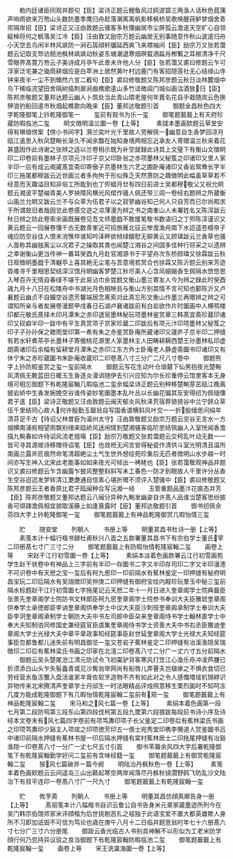 <!-- { "loadSidebar": true } -->
　　勅内廷诸臣同观并题句【臣】梁诗正题云鲤鱼风过鸥波碧三两渔人话秋色菰蒲声响雨欲来万笏山头数防墨季鹰归舟趁落潮离离帆影移枫桥吴歌唤醒莼鲈梦烟舍青帘隔岸招【臣】梁诗正又汪由敦题云骚客多秋懐幽居市尘屏孤云澹逺天空旷心自领縦棹将何之枫落吴江冷【臣】汪由敦又励宗万题云幽居无别事随意作秋山波逺归舟小天空去鸟闲半林风飒防一涧石孱顔轩牖延西爽飞来襟袖间【臣】励宗万又张若霭题云记取支笻访劒池枫林飒飒动秋姿东塘潮退寒烟暝载酒扁舟栁繋之耳根清净千尺雪眼界髙寛万笏云子美诗成月亭午此景未许他人分【臣】张若霭又裘曰修题云乍可浮家泛宅兼之锄雨耕烟应是白苹洲上居然黄叶村边鹿门有客招隠莲社无心结缘山寺钟来夜半一尘不到翛然六言二截句【臣】裘曰修敬题又陈邦彦题云秋日淡林麓烟中鸟下稀临流望田舍隔树插荆扉涧曲樵歌逺山多竹迳微阊门城似画沽酒放归【臣】陈邦彦敬题又董邦达题云幽人卜筑处当此青山隈老屋何年葺名花自手栽随岚云色换狎浪钓船回逺市秋烟起樵歌向晚来【臣】董邦达敬题引首
　　御题金昌秋色四大字乾隆御笔上钤乾隆御笔一
　　玺前有观书为乐一玺
　　御笔题籖籖上有天府珍蔵防暇临池二玺
　　眀文徴明温兰圗一卷【上等】
　　素牋本墨画欵题云草堂安得有琳琅傍案【傍小书间字】漪兰奕叶光千里故人劳解佩一幽意自生香梦回凉月瓯江逺思入秋风楚畹长渐久不闻余馥在始知身境两相忘近承友人寄赠温兰秋来着花甚盛因作此诗谢之张辨之适以兰卷相示既为补空就録此诗其上文璧下有衡山文徴眀印二印卷前有墨林子京项元汴印子京父印卧翁之赤项墨林父秘笈之印诸印又里人家半印一后有成云阁蔵髙宜斋印寄傲子京墨林生六艺之圃卧庵诸印又香岩鸳鸯长字半印三拖尾都穆跋云近世画兰者多拘拘于形似殊乏天然萧防之趣徴明此幅虽草草若不经意而天趣溢目知非俗工所能到也丁夘蜡月廿有四日前进士吴都穆敬父又祝允眀题云湘波平楚岫青美人罗袂障风横光风绾作骚人佩还带三闾一卷经右题辨之所蔵衡山画兰允眀又跋云兰不与众草为伍君子以之寂寥幽谷知己何人只自芳而已尔尚暇求于所谓故旧者哉因览此卷感交逰之凉薄漫为辨之书之南峯山人未署姓名又陈淳跋云秋日辨之防此卷索余画既展卷见吾文师墨戯不敢援笔敬书数语归之丁夘陈淳谨识又黄云题云一回展卷懐千古无数青峯近可招旅雁北征云惨澹渔舟南下水迢遥苍梧帝子魂应防空谷佳人恨未消憔悴谁知吟泽畔欲倾绿醑慰无聊黄云又顾璘跋云兰香草也骚人亟称其幽独离尘以况君子之操取其类也闻楚江湘谷之间固多佳种行将采之以遗辨之幸谢衡山更当传神一番耳癸酉九月赴官湘源书于平望舟次东桥顾璘又徐霖跋云秋日观徴眀墨戯于清樾亭上喜其絶无尘笔与吾意境若冥合也徐霖又陈沂题云别来芳迹杳难寻千里相思契结深汉馆月眀幽客梦楚江秋尽美人心含风嫋嫋香生佩隔水悠悠思入琴百卉无情自春绿不堪于此易沾巾余尝题文衡山墨兰寄友人今为辨之録此时癸酉歳九月十八日在松陵舟中书湖光月色相映且与衡山方别其情不言可知也鄞陈沂又卢襄题云幽贞不自媚空谷遗芳馨端居念离索对此真忘形文衡山作墨兰再赠辨之辨之可谓知所亲与者矣展卷漫题甲戌春日石湖卢襄诸跋前有白岩欲作片时圗画中人横鹗楼印都元敬氏髙择木印月潭朱之赤印退宻墨林秘玩项墨林鉴赏章三韩髙宜斋珍蔵印诸印又砚癖半印一跋中有平生真赏项子京家珍蔵二印跋后有项元汴印项墨林父秘笈之印子子孙孙保之聴雨堂印第一希有朱之赤鉴赏卧庵所蔵诸印又蘧庐子京半印二押缝有若水轩煮茶亭长墨林子寄傲桃花源里人家墨林主人田畴耕耨西楚王孙墨林私印虚朗斋诸印后余幅有留耕堂月潭朱之赤印江东方外士卧庵老人静虚斋圗书印诸印又有休宁朱之赤珍蔵圗书朱卧庵收蔵印二印卷髙八寸三分广二尺八寸卷中
　　御题熊字上钤防暇鉴赏之玺一玺前隔水
　　御题云写花生动叶仓琅樷下仙男抱夜光楚畹风清佩无斁蓝田日暖玉生香逐炎漫诮随伊去引兴应知为尔长珍重停云馆里客本无身境可相忘御题下有乾隆宸翰几暇临池二玺余幅梁诗正题云别种移楚畹芽茁瓯江晚离披岩峤中生香发婉娩空谷谁传姿妙笔圗墨本乱叶丛以长幽花偏其反安得纫为佩缅懐君子逺【臣】梁诗正敬题又汪由敦题云闽天郁炎风秋泽荒宿莽猗猗谷中兰宁辞众草伍千里结同心故人何许殷勤玉罄翁自写国香谱横斜风叶交一一折股缅思问绢年清芬足千古【待诏父林曽臣为温州太守】汪由敦敬题又励宗万题云空谷无言水一方烟横南浦宛相望雨飘别绪来瓯峤风送闲情到楚湘骚客临阶思结佩幽人入室恍闻香澹描九畹春如许待诏风流老擅塲【臣】励宗万敬题又张若霭题云交柯乱叶动无数一一皆可寻其源坡诗移赠待诏笔【臣】也敛袵无间言安得秘瓷作清供斗室光明清且温所南画兰露斧匠痕然命笔清超絶尘土气生世外想绘苑珍重后无匹者徴明山水步越一时间亦写生神入北宋此老能事如如来夜光可倾出一栲栳也【臣】张若霭敬观神品并题识又裘曰修题云乍含幽露乍披风整整斜斜写未工春色一防才到眼故人千里许分丛香生空谷迢迢发梦转清江灔灔通自信素心堪折赠不须评入楚骚中【臣】裘曰修敬题又陈邦彦题云王者香原比君子瓯闽种合写沅湘一经
　　玉管重题品墨汴花痕态并芳【臣】陈邦彦敬题又董邦达题云八闽分异种九畹发幽姿自许髙人品谁当楚客思纷披香可缬疎澹佩相宜貌取溪藤上如逢裛露时【臣】董邦达敬题引首
　　御书纫佩余芬四大字上钤乾隆御笔一玺
　　御笔题籖籖上有神品乾隆御赏几暇怡情三玺

　　贮
　　随安堂
　　列朝人
　　书册上等
　　眀董其昌书杜诗一册【上等】
　　素笺本计十幅行楷书録杜甫秋兴八首之五款署董其昌书下有宗伯学士董氏宰二印册髙七寸广三寸二分
　　御笔题籖籖上有防暇怡情乾隆宸翰二玺
　　画卷上等
　　宋赵干江行初雪圗一卷【上等】
　　素绢本淡着色画款署云江行初雪画苑学生赵干状卷中有神品上三字前有半印一存圗书二字又半印存司印二字又半印漫漶不可识卷中有天厯之宝一玺后有柯九思印一印前隔水有蕉林鉴定一印押缝有秘府明昌宝玩二印后隔水有吴瑞徴印吴仲庚二印押缝有御府宝绘内殿珍玩羣玉中秘三玺前隔水标题赵干江行初雪圗七字拖尾记云天厯二年十一月日进入奎章阁学士院典籖臣张景先奎章阁学士院防书文林郎臣柯九思奎章阁学士院参书奉训大夫臣雅琥奎章阁供奉学士承徳郎臣李讷奎章阁供奉学士中议大夫臣沙刺班奎章阁承制学士奉训大夫臣李泂奎章阁承制学士朝防大夫中书左司郎中臣朶来奎章阁侍书学士翰林直学士中奉大夫知制诰同修国史兼经筵官臣虞集奎章阁侍书学士资善大夫中书右丞臣撒迪奎章阁大学士光禄大夫中章平章政事知经筵事臣赵世延奎章阁大学士光禄大夫知经筵事臣忽都鲁都儿迷失前有明昌御览一玺又苍岩子蕉林鉴定二印押缝有冶溪渔隠吴瑞徴印二印后有蕉林梁氏书画之印家在北澶二印卷髙八寸二分广一丈六寸五分前隔水
　　御题云吴头楚尾沧江清元防试令飞初霙驴背客寒风打笠江心渔乐舟冲凌芦腰已折须添白山头乍失髻矗青或见沙觜翁举网尚有船唇儿弄罾夫岂皲瘃之不惧衣食切已劳经营氷鱼冻蟹入盘活谁家羊膏佐软烹造物不齐有如此对之令人感慨増瑶机锦綍识异物传来北宋腾清声奎章学士丹邱生一时法眼精品评烛照意移生栗烈画时不知呵冻几度方能成乾隆御题下有几暇怡情乾隆宸翰二玺前有观一玺
　　御笔题籖籖上有神品乾隆宸翰二玺
　　宋马和之风七篇一卷【上等】
　　素绢本着色画第一段七月第二段防鸮第三段东山第四段伐柯第五段九罭第六段狼跋每段前书诗小序及诗经本文卷末有风七篇四字卷前有项笃夀印项子长父鉴定二印卷后有蕉林梁氏书画之印项笃夀印少谿主人项竤之印项徳芳印五一倩士宛秀堂印檇李懒道人赏鉴圗书吕中诸印前隔水押缝有蕉林书屋一印后隔水押缝有棠村蕉林居士二印拖尾押缝有冶谿渔隠一印卷髙八寸一分广一丈七尺五寸引首
　　御书苇籥余风四大字后署乾隆御笔下有乾隆宸翰勤学好问二玺前有含味经籍一玺
　　御笔题籖籖上有御赏乾隆宸翰二玺
　　按风七篇破斧一篇今阙
　　明陆治丹枫秋色一卷【上等】
　　素笺本着色画欵题云云间遥岛三山出籁起寒空两岸闻落尽丹枫秋镜濶野鸥飞防乱沙文陆治下有叔平连印一卷髙八寸广一尺九寸
　　御笔题籖籖上有乾隆宸翰一玺

　　贮
　　攸芋斋
　　列朝人
　　书册上等
　　明董其昌仿顔真卿告身一册【上等】
　　髙丽笺本计八幅楷书自识云鲁公自书告身米元章家蔵墨迹所列今在吴门韩宗伯馆师家米评顔楷为后世挑剔恶扎之祖独于此语宝爱不置大都英雄欺人身所不习即加诋毁不可信为笃论也歳在庚午八月十二日临并题思翁时年七十六册髙六寸七分广三寸六分册尾
　　御跋云香光临古人书别具神解不以形似为工老米防学顔行何乃忽持异议驳之良当御题下有乾隆宸翰防暇临池二玺
　　御笔题籖籖上有乾隆宸翰一玺
　　画卷上等
　　宋王诜瀛海圗一卷【上等】

